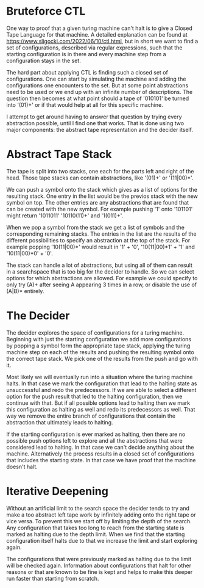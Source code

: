 # Bruteforce CTL

One way to proof that a given turing machine can't halt is to give a Closed Tape Language for that machine. A detailed explanation can be found at https://www.sligocki.com/2022/06/10/ctl.html, but in short we want to find a set of configurations, described via regular expressions, such that the starting configuration is in there and every machine step from a configuration stays in the set.

The hard part about applying CTL is finding such a closed set of configurations. One can start by simulating the machine and adding the configurations one encounters to the set. But at some point abstractions need to be used or we end up with an infinite number of descriptions. The question then becomes at what point should a tape of '010101' be turned into '(01)+' or if that would help at all for this specific machine.

I attempt to get around having to answer that question by trying every abstraction possible, until I find one that works. That is done using two major components: the abstract tape representation and the decider itself.

# Abstract Tape Stack

The tape is split into two stacks, one each for the parts left and right of the head. Those tape stacks can contain abstractions, like '(01)+' or '(11|00)\*'.

We can push a symbol onto the stack which gives as a list of options for the resulting stack. One entry in the list would be the previos stack with the new symbol on top. The other entries are any abstractions that are found that can be created with the new symbol. For example pushing '1' onto '101101' might return '1011011' '10110(11)+' and '1(011)+'.

When we pop a symbol from the stack we get a list of symbols and the corresponding remaining stacks. The entries in the list are the results of the different possibilities to specify an abstraction at the top of the stack. For example popping '10(11|00)\*' would result in '1' + '0', '10(11|00)\*1' + '1' and '10(11|00)\*0' + '0'. 

The stack can handle a lot of abstractions, but using all of them can result in a searchspace that is too big for the decider to handle. So we can select options for which abstractions are allowed. For example we could specify to only try (A)+ after seeing A appearing 3 times in a row, or disable the use of (A|B)\* entirely.

# The Decider

The decider explores the space of configurations for a turing machine. Beginning with just the starting configuration we add more configurations by popping a symbol form the appropriate tape stack, applying the turing machine step on each of the results and pushing the resulting symbol onto the correct tape stack. We pick one of the results from the push and go with it.

Most likely we will eventually run into a situation where the turing machine halts. In that case we mark the configuration that lead to the halting state as unsuccessful and redo the predecessors. If we are able to select a different option for the push result that led to the halting configuration, then we continue with that. But if all possible options lead to halting then we mark this configuration as halting as well and redo its predecessors as well. That way we remove the entire branch of configurations that contain the abstraction that ultimately leads to halting.

If the starting configuration is ever marked as halting, then there are no possible push options left to explore and all the abstractions that were considered lead to halting. In that case we can't decide anything about the machine. Alternatively the process results in a closed set of configurations that includes the starting state. In that case we have proof that the machine doesn't halt.

# Iterative Deepening

Without an artificial limit to the search space the decider tends to try and make a too abstract left tape work by infinitely adding onto the right tape or vice versa. To prevent this we start off by limiting the depth of the search. Any configuration that takes too long to reach from the starting state is marked as halting due to the depth limit. When we find that the starting configuration itself halts due to that we increase the limit and start exploring again.

The configurations that were previously marked as halting due to the limit will be checked again. Information about configurations that halt for other reasons or that are known to be fine is kept and helps to make this deeper run faster than starting from scratch.